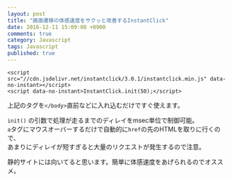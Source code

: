 ```yaml
---
layout: post
title: "画面遷移の体感速度をサクッと改善するInstantClick"
date: 2016-12-11 15:09:08 +0900
comments: true
category: Javascript
tags: Javascript
published: true
---
```



```
<script src="//cdn.jsdelivr.net/instantclick/3.0.1/instantclick.min.js" data-no-instant></script>
<script data-no-instant>InstantClick.init(50);</script>
```

上記のタグを`</body>`直前などに入れ込むだけですぐ使えます。

`init()` の引数で処理が走るまでのディレイをmsec単位で制御可能。  
`a`タグにマウスオーバーするだけで自動的に`href`の先のHTMLを取りに行くので、  
あまりにディレイが短すぎると大量のリクエストが発生するので注意。


静的サイトには向いてると思います。簡単に体感速度をあげられるのでオススメ。

